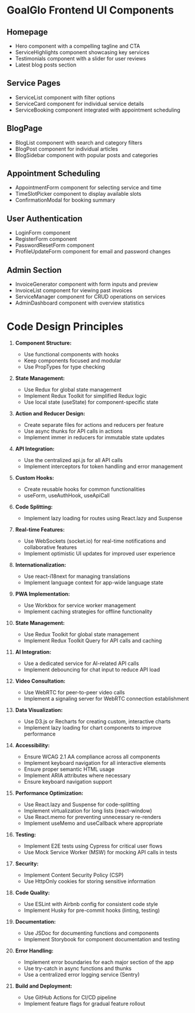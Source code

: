 # GoalGlo Frontend UI Components

## Homepage

- Hero component with a compelling tagline and CTA
- ServiceHighlights component showcasing key services
- Testimonials component with a slider for user reviews
- Latest blog posts section

## Service Pages

- ServiceList component with filter options
- ServiceCard component for individual service details
- ServiceBooking component integrated with appointment scheduling

## BlogPage

- BlogList component with search and category filters
- BlogPost component for individual articles
- BlogSidebar component with popular posts and categories

## Appointment Scheduling

- AppointmentForm component for selecting service and time
- TimeSlotPicker component to display available slots
- ConfirmationModal for booking summary

## User Authentication

- LoginForm component
- RegisterForm component
- PasswordResetForm component
- ProfileUpdateForm component for email and password changes

## Admin Section

- InvoiceGenerator component with form inputs and preview
- InvoiceList component for viewing past invoices
- ServiceManager component for CRUD operations on services
- AdminDashboard component with overview statistics

# Code Design Principles

1. **Component Structure:**
    - Use functional components with hooks
    - Keep components focused and modular
    - Use PropTypes for type checking

2. **State Management:**
    - Use Redux for global state management
    - Implement Redux Toolkit for simplified Redux logic
    - Use local state (useState) for component-specific state

3. **Action and Reducer Design:**
    - Create separate files for actions and reducers per feature
    - Use async thunks for API calls in actions
    - Implement immer in reducers for immutable state updates

4. **API Integration:**
    - Use the centralized api.js for all API calls
    - Implement interceptors for token handling and error management

5. **Custom Hooks:**
    - Create reusable hooks for common functionalities
   - useForm, useAuthHook, useApiCall

6. **Code Splitting:**
    - Implement lazy loading for routes using React.lazy and Suspense

7. **Real-time Features:**
    - Use WebSockets (socket.io) for real-time notifications and collaborative features
    - Implement optimistic UI updates for improved user experience

8. **Internationalization:**
    - Use react-i18next for managing translations
    - Implement language context for app-wide language state

9. **PWA Implementation:**
    - Use Workbox for service worker management
    - Implement caching strategies for offline functionality

10. **State Management:**
    - Use Redux Toolkit for global state management
    - Implement Redux Toolkit Query for API calls and caching

11. **AI Integration:**
    - Use a dedicated service for AI-related API calls
    - Implement debouncing for chat input to reduce API load

12. **Video Consultation:**
    - Use WebRTC for peer-to-peer video calls
    - Implement a signaling server for WebRTC connection establishment

13. **Data Visualization:**
    - Use D3.js or Recharts for creating custom, interactive charts
    - Implement lazy loading for chart components to improve performance

14. **Accessibility:**
    - Ensure WCAG 2.1 AA compliance across all components
    - Implement keyboard navigation for all interactive elements
    - Ensure proper semantic HTML usage
    - Implement ARIA attributes where necessary
    - Ensure keyboard navigation support

15. **Performance Optimization:**
    - Use React.lazy and Suspense for code-splitting
    - Implement virtualization for long lists (react-window)
    - Use React.memo for preventing unnecessary re-renders
    - Implement useMemo and useCallback where appropriate

16. **Testing:**
    - Implement E2E tests using Cypress for critical user flows
    - Use Mock Service Worker (MSW) for mocking API calls in tests

17. **Security:**
    - Implement Content Security Policy (CSP)
    - Use HttpOnly cookies for storing sensitive information

18. **Code Quality:**
    - Use ESLint with Airbnb config for consistent code style
    - Implement Husky for pre-commit hooks (linting, testing)

19. **Documentation:**
    - Use JSDoc for documenting functions and components
    - Implement Storybook for component documentation and testing

20. **Error Handling:**
    - Implement error boundaries for each major section of the app
    - Use try-catch in async functions and thunks
    - Use a centralized error logging service (Sentry)

21. **Build and Deployment:**
    - Use GitHub Actions for CI/CD pipeline
    - Implement feature flags for gradual feature rollout